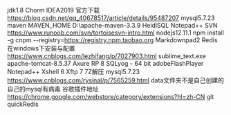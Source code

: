 jdk1.8
Chorm
IDEA2019	官方下载	https://blog.csdn.net/qq_40678517/article/details/95487207
mysql5.7.23
maven	MAVEN_HOME D:\apache-maven-3.3.9
HeidiSQL
Notepad++
SVN		https://www.runoob.com/svn/tortoisesvn-intro.html
nodejs12.11.1 npm install -g cnpm --registry=https://registry.npm.taobao.org
Markdownpad2
Redis	在windows下安装与配置 https://www.cnblogs.com/lezhifang/p/7027903.html
sublime_text.exe
apache-tomcat-8.5.37
Axure RP 8
SQLyog - 64 bit
adobeFlashPlayer
Notepad++
Xshell 6
Xftp 7
7Z解压
mysql5.7.23
	https://www.cnblogs.com/rysinal/p/7565259.html
	data文件夹不是自己创建的
	自己的mysql有病毒
谷歌插件地址
	https://chrome.google.com/webstore/category/extensions?hl=zh-CN
git
quickRedis
